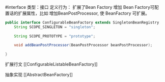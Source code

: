 #interface
类型：接口
定义行为：
扩展了Bean Factory 增加 Bean Factory可配置话的扩展属性，比如 增加BeanPostProcessor,
使 BeanFactory 可扩展。 

```java
public interface ConfigurableBeanFactory extends SingletonBeanRegistry, HierarchicalBeanFactory {  
    String SCOPE_SINGLETON = "singleton";  
  
    String SCOPE_PROTOTYPE = "prototype";  
  
    void addBeanPostProcessor(BeanPostProcessor beanPostProcessor);  
  
}
```

扩展行文
[[ConfigurableListableBeanFactory]]

抽象实现
[[AbstractBeanFactory]]
